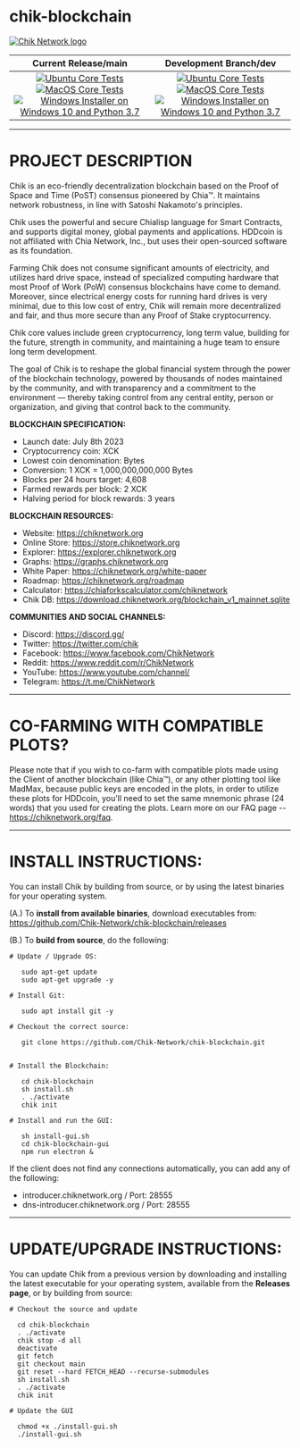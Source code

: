 # chik-blockchain

[![Chik Network logo](https://www.chia.net/wp-content/uploads/2022/09/chia-logo.svg "Chik logo")](https://www.chiknetwork.org/)

| Current Release/main | Development Branch/dev |
|         :---:          |          :---:         |
| [![Ubuntu Core Tests](https://github.com/Chik-Network/chik-blockchain/actions/workflows/build-test-ubuntu-core.yml/badge.svg)](https://github.com/Chik-Network/chik-blockchain/actions/workflows/build-test-ubuntu-core.yml) [![MacOS Core Tests](https://github.com/Chik-Network/chik-blockchain/actions/workflows/build-test-macos-core.yml/badge.svg)](https://github.com/Chik-Network/chik-blockchain/actions/workflows/build-test-macos-core.yml) [![Windows Installer on Windows 10 and Python 3.7](https://github.com/Chik-Network/chik-blockchain/actions/workflows/build-windows-installer.yml/badge.svg)](https://github.com/Chik-Network/chik-blockchain/actions/workflows/build-windows-installer.yml)  |  [![Ubuntu Core Tests](https://github.com/Chik-Network/chik-blockchain/actions/workflows/build-test-ubuntu-core.yml/badge.svg?branch=dev)](https://github.com/Chik-Network/chik-blockchain/actions/workflows/build-test-ubuntu-core.yml) [![MacOS Core Tests](https://github.com/Chik-Network/chik-blockchain/actions/workflows/build-test-macos-core.yml/badge.svg?branch=dev)](https://github.com/Chik-Network/chik-blockchain/actions/workflows/build-test-macos-core.yml) [![Windows Installer on Windows 10 and Python 3.7](https://github.com/Chik-Network/chik-blockchain/actions/workflows/build-windows-installer.yml/badge.svg?branch=dev)](https://github.com/Chik-Network/chik-blockchain/actions/workflows/build-windows-installer.yml) |


***********************************************
# PROJECT DESCRIPTION
Chik is an eco-friendly decentralization blockchain based on the Proof of Space and Time (PoST) consensus pioneered by Chia™. It maintains network robustness, in line with Satoshi Nakamoto's principles.

Chik uses the powerful and secure Chialisp language for Smart Contracts, and supports digital money, global payments and applications. HDDcoin is not affiliated with Chia Network, Inc., but uses their open-sourced software as its foundation.

Farming Chik does not consume significant amounts of electricity, and utilizes hard drive space, instead of specialized computing hardware that most Proof of Work (PoW) consensus blockchains have come to demand. Moreover, since electrical energy costs for running hard drives is very minimal, due to this low cost of entry, Chik will remain more decentralized and fair, and thus more secure than any Proof of Stake cryptocurrency.

Chik core values include green cryptocurrency, long term value, building for the future, strength in community, and maintaining a huge team to ensure long term development.

The goal of Chik is to reshape the global financial system through the power of the blockchain technology, powered by thousands of nodes maintained by the community, and with transparency and a commitment to the environment — thereby taking control from any central entity, person or organization, and giving that control back to the community.

**BLOCKCHAIN SPECIFICATION:**
- Launch date: July 8th 2023
- Cryptocurrency coin: XCK
- Lowest coin denomination: Bytes
- Conversion: 1 XCK = 1,000,000,000,000 Bytes
- Blocks per 24 hours target: 4,608
- Farmed rewards per block: 2 XCK
- Halving period for block rewards: 3 years

**BLOCKCHAIN RESOURCES:**
- Website: https://chiknetwork.org
- Online Store: https://store.chiknetwork.org
- Explorer: https://explorer.chiknetwork.org
- Graphs: https://graphs.chiknetwork.org
- White Paper: https://chiknetwork.org/white-paper
- Roadmap: https://chiknetwork.org/roadmap
- Calculator: https://chiaforkscalculator.com/chiknetwork
- Chik DB: https://download.chiknetwork.org/blockchain_v1_mainnet.sqlite

**COMMUNITIES AND SOCIAL CHANNELS:**
- Discord: https://discord.gg/
- Twitter: https://twitter.com/chik
- Facebook: https://www.facebook.com/ChikNetwork
- Reddit: https://www.reddit.com/r/ChikNetwork
- YouTube: https://www.youtube.com/channel/
- Telegram: https://t.me/ChikNetwork


***********************************************
# CO-FARMING WITH COMPATIBLE PLOTS?
Please note that if you wish to co-farm with compatible plots made using the Client of another blockchain (like Chia™), or any other plotting tool like MadMax, because public keys are encoded in the plots, in order to utilize these plots for HDDcoin, you'll need to set the same mnemonic phrase (24 words) that you used for creating the plots. Learn more on our FAQ page -- https://chiknetwork.org/faq.
 
***********************************************
# INSTALL INSTRUCTIONS:

You can install Chik by building from source, or by using the latest binaries for your operating system.

(A.) To **install from available binaries**, download executables from:  https://github.com/Chik-Network/chik-blockchain/releases


(B.) To **build from source**, do the following:

```
# Update / Upgrade OS:

   sudo apt-get update
   sudo apt-get upgrade -y

# Install Git:

   sudo apt install git -y

# Checkout the correct source:

   git clone https://github.com/Chik-Network/chik-blockchain.git

  
# Install the Blockchain:

   cd chik-blockchain
   sh install.sh
   . ./activate
   chik init

# Install and run the GUI:

   sh install-gui.sh
   cd chik-blockchain-gui
   npm run electron &
```

If the client does not find any connections automatically, you can add any of the following:

- introducer.chiknetwork.org / Port: 28555
- dns-introducer.chiknetwork.org / Port: 28555

***********************************************
# UPDATE/UPGRADE INSTRUCTIONS:

You can update Chik from a previous version by downloading and installing the latest executable for your operating system, available from the **Releases page**, or by building from source:

```
# Checkout the source and update

  cd chik-blockchain
  . ./activate
  chik stop -d all
  deactivate
  git fetch
  git checkout main
  git reset --hard FETCH_HEAD --recurse-submodules
  sh install.sh
  . ./activate
  chik init

# Update the GUI

  chmod +x ./install-gui.sh
  ./install-gui.sh
```
